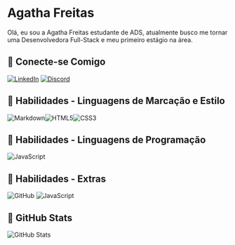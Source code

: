 # Agatha Freitas
  Olá, eu sou a Agatha Freitas estudante de ADS, atualmente busco me tornar uma Desenvolvedora Full-Stack e meu primeiro estágio na área.  

## 💟 Conecte-se Comigo

[![LinkedIn](https://img.shields.io/badge/LinkedIn-FFF?style=for-the-badge&logo=linkedin&logoColor=FFCBDB)](https://www.linkedin.com/in/agatha-freitas-1b3bb6212/) [![Discord](https://img.shields.io/badge/Discord-FFF?style=for-the-badge&logo=discord&logoColor=FFCBDB)](https://www.discord.com/in/hta_tatha/)

## 💟 Habilidades - Linguagens de Marcação e Estilo

![Markdown](https://img.shields.io/badge/Markdown-FFF?style=for-the-badge&logo=markdown&logoColor=FFCBDB)![HTML5](https://img.shields.io/badge/HTML5-FFF?style=for-the-badge&logo=html5&logoColor=FFCBDB)![CSS3](https://img.shields.io/badge/CSS3-FFF?style=for-the-badge&logo=css3&logoColor=FFCBDB)

## 💟 Habilidades - Linguagens de Programação

![JavaScript](https://img.shields.io/badge/JavaScript-FFF?style=for-the-badge&logo=javascript&logoColor=FFCBDB)

## 💟 Habilidades - Extras

![GitHub](https://img.shields.io/badge/git-FFF?style=for-the-badge&logo=git&logoColor=FFCBDB)
![JavaScript](https://img.shields.io/badge/GitHub-FFF?style=for-the-badge&logo=GitHub&logoColor=FFCBDB)

## 💟 GitHub Stats

![GitHub Stats](https://github-readme-stats.vercel.app/api?username=AgathaNFreitas&theme=transparent&bg_color=FFF&border_color=000&show_icons=true&icon_color=000&title_color=000&text_color=FFCBDB)
